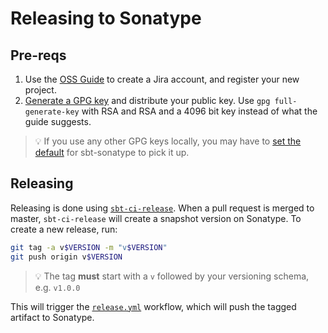 # Releasing to Sonatype

## Pre-reqs

1. Use the [OSS Guide](https://central.sonatype.org/publish/publish-guide/) to create a Jira account, and register your new project.
2. [Generate a GPG key](https://www.scala-sbt.org/1.x/docs/Using-Sonatype.html#step+1%3A+PGP+Signatures) and distribute your public key. Use `gpg full-generate-key` with RSA and RSA and a 4096 bit key instead of what the guide suggests.

> 💡 If you use any other GPG keys locally, you may have to [set the default](https://unix.stackexchange.com/a/339083) for sbt-sonatype to pick it up.

## Releasing

Releasing is done using [`sbt-ci-release`](https://github.com/sbt/sbt-ci-release). When a pull request is merged to master, `sbt-ci-release` will create a snapshot version on Sonatype. To create a new release, run:

```bash
git tag -a v$VERSION -m "v$VERSION"
git push origin v$VERSION
```

> 💡 The tag **must** start with a `v` followed by your versioning schema, e.g. `v1.0.0`

This will trigger the [`release.yml`](./.github/workflows/release.yml) workflow, which will push the tagged artifact to Sonatype.
